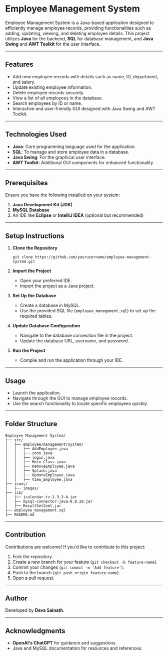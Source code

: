 # Employee Management System

Employee Management System is a Java-based application designed to efficiently manage employee records, providing functionalities such as adding, updating, viewing, and deleting employee details. This project utilizes **Java** for the backend, **SQL** for database management, and **Java Swing** and **AWT Toolkit** for the user interface.

---

## Features

- Add new employee records with details such as name, ID, department, and salary.
- Update existing employee information.
- Delete employee records securely.
- View a list of all employees in the database.
- Search employees by ID or name.
- Interactive and user-friendly GUI designed with Java Swing and AWT Toolkit.

---

## Technologies Used

- **Java**: Core programming language used for the application.
- **SQL**: To manage and store employee data in a database.
- **Java Swing**: For the graphical user interface.
- **AWT Toolkit**: Additional GUI components for enhanced functionality.

---

## Prerequisites

Ensure you have the following installed on your system:

1. **Java Development Kit (JDK)**
2. **MySQL Database**
3. An IDE like **Eclipse** or **IntelliJ IDEA** (optional but recommended)

---

## Setup Instructions

1. **Clone the Repository**
   ```
   git clone https://github.com/yourusername/employee-management-system.git
   ```

2. **Import the Project**
   - Open your preferred IDE.
   - Import the project as a Java project.

3. **Set Up the Database**
   - Create a database in MySQL.
   - Use the provided SQL file (`employee_management.sql`) to set up the required tables.

4. **Update Database Configuration**
   - Navigate to the database connection file in the project.
   - Update the database URL, username, and password.

5. **Run the Project**
   - Compile and run the application through your IDE.

---

## Usage

- Launch the application.
- Navigate through the GUI to manage employee records.
- Use the search functionality to locate specific employees quickly.

---

## Folder Structure

```
Employee Management System/
├── src/
│   ├── employee/management/system/
│   │   ├── AddEmployee.java
│   │   ├── conn.java
│   │   ├── login.java
│   │   ├── Main-Class.java
│   │   ├── RemoveEmployee.java
│   │   ├── Splash.java
│   │   ├── UpdateEmployee.java
│   │   ├── View_Employee.java
├── icons/
│   ├── images/
├── lib/
│   ├── jcalendar-tz-1.3.3-4.jar
│   ├── mysql-connector-java-8.0.28.jar
│   ├── ResultSet2xml.jar
├── employee_management.sql
├── README.md
```

---

## Contribution

Contributions are welcome! If you'd like to contribute to this project:

1. Fork the repository.
2. Create a new branch for your feature (`git checkout -b feature-name`).
3. Commit your changes (`git commit -m 'Add feature'`).
4. Push to the branch (`git push origin feature-name`).
5. Open a pull request.

---

## Author

Developed by **Deva Sainath**.

---

## Acknowledgments

- **OpenAI's ChatGPT** for guidance and suggestions.
- Java and MySQL documentation for resources and references.
